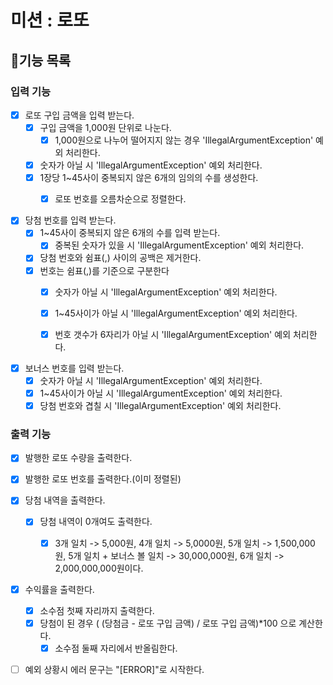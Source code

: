 # **미션 : 로또**

## **📜기능 목록**
 
### 입력 기능
- [x] 로또 구입 금액을 입력 받는다.
  - [x] 구입 금액을 1,000원 단위로 나눈다.
    - [x] 1,000원으로 나누어 떨어지지 않는 경우 'IllegalArgumentException' 예외 처리한다.
  - [x] 숫자가 아닐 시 'IllegalArgumentException' 예외 처리한다.
  - [x] 1장당 1~45사이 중복되지 않은 6개의 임의의 수를 생성한다.
    - [x] 로또 번호를 오름차순으로 정렬한다.


- [x] 당첨 번호를 입력 받는다.
  - [x] 1~45사이 중복되지 않은 6개의 수를 입력 받는다.
    - [x] 중복된 숫자가 있을 시 'IllegalArgumentException' 예외 처리한다.
  - [x] 당첨 번호와 쉼표(,) 사이의 공백은 제거한다.
  - [x] 번호는 쉼표(,)를 기준으로 구분한다
    - [x] 숫자가 아닐 시 'IllegalArgumentException' 예외 처리한다.
    - [x] 1~45사이가 아닐 시 'IllegalArgumentException' 예외 처리한다.
    - [x] 번호 갯수가 6자리가 아닐 시 'IllegalArgumentException' 예외 처리한다.


- [x] 보너스 번호를 입력 받는다.
  - [x] 숫자가 아닐 시 'IllegalArgumentException' 예외 처리한다.
  - [x] 1~45사이가 아닐 시 'IllegalArgumentException' 예외 처리한다.
  - [x] 당첨 번호와 겹칠 시 'IllegalArgumentException' 예외 처리한다.

### 출력 기능
- [x] 발행한 로또 수량을 출력한다.


- [x] 발행한 로또 번호를 출력한다.(이미 정렬된)


- [x] 당첨 내역을 출력한다.
  - [x] 당첨 내역이 0개여도 출력한다.
    - [x] 3개 일치 -> 5,000원, 4개 일치 -> 5,0000원, 5개 일치 -> 1,500,000원, 
          5개 일치 + 보너스 볼 일치 -> 30,000,000원, 6개 일치 -> 2,000,000,000원이다.


- [x] 수익률을 출력한다.
  - [x] 소수점 첫째 자리까지 출력한다.
  - [x] 당첨이 된 경우 ( (당첨금 - 로또 구입 금액) / 로또 구입 금액)*100 으로 계산한다.
    - [x] 소수점 둘째 자리에서 반올림한다.
- [ ] 예외 상황시 에러 문구는 "[ERROR]"로 시작한다.
  

